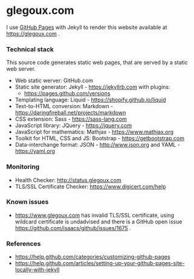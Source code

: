 # glegoux.com

I use [GitHub Pages](https://pages.github.com/) with Jekyll to render this website available at https://glegoux.com .

### Technical stack

This source code generates static web pages, that are served by a static web server.

- Web static werver: GitHub.com
- Static site generator: Jekyll - https://jekyllrb.com with plugins: 
  - https://pages.github.com/versions
- Templating language: Liquid - https://shopify.github.io/liquid
- Text-to-HTML conversion: Markdown - https://daringfireball.net/projects/markdown
- CSS extension: Sass - https://sass-lang.com
- JavaScript library: JQuery - https://jquery.com
- JavaScript for mathematics: Mathjax - https://www.mathjax.org
- Toolkit for HTML, CSS and JS: Bootstrap - https://getbootstrap.com
- Data-interchange format: JSON - http://www.json.org and YAML - https://yaml.org

### Monitoring

- Health Checker: http://status.glegoux.com
- TLS/SSL Certificate Checker: https://www.digicert.com/help

### Known issues

- https://www.glegoux.com has invalid TLS/SSL certificate, using wildcard certificate is undadvised and there is a GitHub open issue https://github.com/isaacs/github/issues/1675 .

### References

- https://help.github.com/categories/customizing-github-pages
- https://help.github.com/articles/setting-up-your-github-pages-site-locally-with-jekyll
